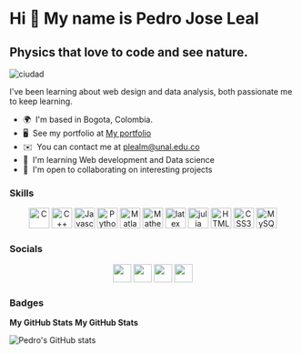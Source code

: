 Hi 👋 My name is Pedro Jose Leal
================================

Physics that love to code and see nature.
--------------------------
![ciudad](https://user-images.githubusercontent.com/84750731/163306949-d75504c8-2b93-419a-b4d8-14c536702cbe.gif)

I've been learning about web design and data analysis, both passionate me to keep learning.

* 🌍  I'm based in Bogota, Colombia.
* 🖥️  See my portfolio at [My portfolio](https://plealm.github.io/)
* ✉️  You can contact me at [plealm@unal.edu.co](mailto:plealm@unal.edu.co)
* 🧠  I'm learning Web development and Data science
* 🤝  I'm open to collaborating on interesting projects

### Skills

<p align="center">
<a href="https://docs.microsoft.com/en-us/cpp/?view=msvc-170" target="_blank" rel="noreferrer"><img src="https://raw.githubusercontent.com/danielcranney/readme-generator/main/public/icons/skills/c-colored.svg" width="36" height="36" alt="C" /></a>
<a href="https://docs.microsoft.com/en-us/cpp/?view=msvc-170" target="_blank" rel="noreferrer"><img src="https://raw.githubusercontent.com/danielcranney/readme-generator/main/public/icons/skills/cplusplus-colored.svg" width="36" height="36" alt="C++" /></a>
<a href="https://developer.mozilla.org/en-US/docs/Web/JavaScript" target="_blank" rel="noreferrer"><img src="https://raw.githubusercontent.com/danielcranney/readme-generator/main/public/icons/skills/javascript-colored.svg" width="36" height="36" alt="Javascript" /></a>
<a href="https://www.python.org/" target="_blank" rel="noreferrer"><img src="https://raw.githubusercontent.com/danielcranney/readme-generator/main/public/icons/skills/python-colored.svg" width="36" height="36" alt="Python" /></a>
 <a href="https://www.mathworks.com/products/matlab.html" target="_blank" rel="noreferrer"><img src="https://img.icons8.com/fluency/48/000000/matlab.png" width="36" height="36" alt="Matlab" /></a>
  <a href="https://www.wolfram.com/mathematica/" target="_blank" rel="noreferrer"><img src="https://img.icons8.com/fluency/48/000000/wolfram-alpha.png" width="36" height="36" alt="Mathematica" /></a>
  <a href="https://www.latex-project.org/" target="_blank" rel="noreferrer"><img src="https://img.icons8.com/fluency/48/000000/texshop.png" width="36" height="36" alt="latex" /></a>
  <a href="https://julialang.org/" target="_blank" rel="noreferrer"><img src="https://raw.githubusercontent.com/JuliaLang/julia-logo-graphics/master/images/julia.ico" width="36" height="36" alt="julia" /></a>
<a href="https://developer.mozilla.org/en-US/docs/Glossary/HTML5" target="_blank" rel="noreferrer"><img src="https://raw.githubusercontent.com/danielcranney/readme-generator/main/public/icons/skills/html5-colored.svg" width="36" height="36" alt="HTML5" /></a>
<a href="https://www.w3.org/TR/CSS/#css" target="_blank" rel="noreferrer"><img src="https://raw.githubusercontent.com/danielcranney/readme-generator/main/public/icons/skills/css3-colored.svg" width="36" height="36" alt="CSS3" /></a>
<a href="https://www.mysql.com/" target="_blank" rel="noreferrer"><img src="https://raw.githubusercontent.com/danielcranney/readme-generator/main/public/icons/skills/mysql-colored.svg" width="36" height="36" alt="MySQL" /></a>
</p>


### Socials

<p align="center">  <a href="https://www.facebook.com/pedro.leal.9678/" target="_blank" rel="noreferrer"><img src="https://raw.githubusercontent.com/danielcranney/readme-generator/main/public/icons/socials/facebook.svg" width="32" height="32" /></a> <a href="https://www.github.com/plealm" target="_blank" rel="noreferrer"><img src="https://raw.githubusercontent.com/danielcranney/readme-generator/main/public/icons/socials/github.svg" width="32" height="32" /></a> <a href="http://www.instagram.com/pedroleal293/" target="_blank" rel="noreferrer"><img src="https://raw.githubusercontent.com/danielcranney/readme-generator/main/public/icons/socials/instagram.svg" width="32" height="32" /></a> <a href="https://www.linkedin.com/in/pedro-jose-leal-mesa-57b880231/" target="_blank" rel="noreferrer"><img src="https://raw.githubusercontent.com/danielcranney/readme-generator/main/public/icons/socials/linkedin.svg" width="32" height="32" /></a> <a href="https://www.twitter.com/PedroLe79619602" target="_blank" rel="noreferrer"></a></p>

### Badges

<b>My GitHub Stats</b>
<b>My GitHub Stats</b>

![Pedro's GitHub stats](https://github-readme-stats.vercel.app/api?username=plealm&show_icons=true&theme=radical)


